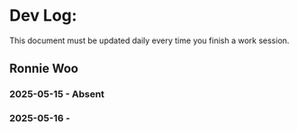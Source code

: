 # Dev Log:

This document must be updated daily every time you finish a work session.

## Ronnie Woo

### 2025-05-15 - Absent

### 2025-05-16 - 

